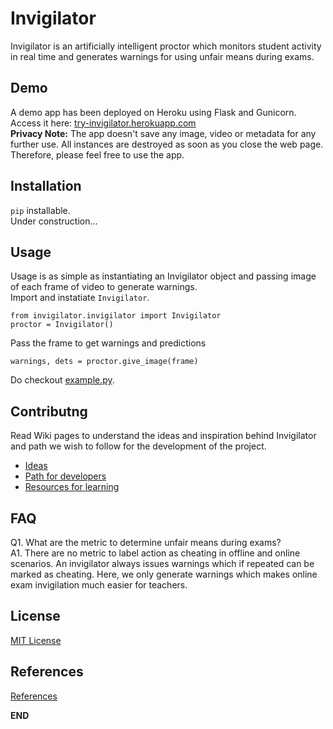 # Invigilator
Invigilator is an artificially intelligent proctor which monitors student activity in real time and generates warnings for using unfair means during exams.

## Demo
A demo app has been deployed on Heroku using Flask and Gunicorn.\
Access it here: [try-invigilator.herokuapp.com](https://try-invigilator.herokuapp.com/)\
**Privacy Note:** The app doesn't save any image, video or metadata for any further use. All instances are destroyed as soon as you close the web page. Therefore, please feel free to use the app.

## Installation
`pip` installable.\
Under construction...

## Usage
Usage is as simple as instantiating an Invigilator object and passing image of each frame of video to generate warnings.\
Import and instatiate `Invigilator`.
```
from invigilator.invigilator import Invigilator
proctor = Invigilator()
```
Pass the frame to get warnings and predictions
```
warnings, dets = proctor.give_image(frame)
```
Do checkout [example.py](https://github.com/tnzl/Invigilator/blob/master/example.py).

## Contributng
Read Wiki pages to understand the ideas and inspiration behind Invigilator and path we wish to follow for the development of the project.
* [Ideas](https://github.com/tnzl/Invigilator/wiki/Ideas)
* [Path for developers](https://github.com/tnzl/Invigilator/wiki/Path-for-developers)
* [Resources for learning](https://github.com/tnzl/Invigilator/wiki/Resources-for-learning)

## FAQ
Q1. What are the metric to determine unfair means during exams?\
A1. There are no metric to label action as cheating in offline and online scenarios. An invigilator always issues warnings which if repeated can be marked as cheating. Here, we only generate warnings which makes online exam invigilation much easier for teachers. 

## License
[MIT License](https://github.com/tnzl/Invigilator/blob/master/LICENSE)

## References
[References](https://github.com/tnzl/Invigilator/wiki/Resources-for-learning)

**END**
